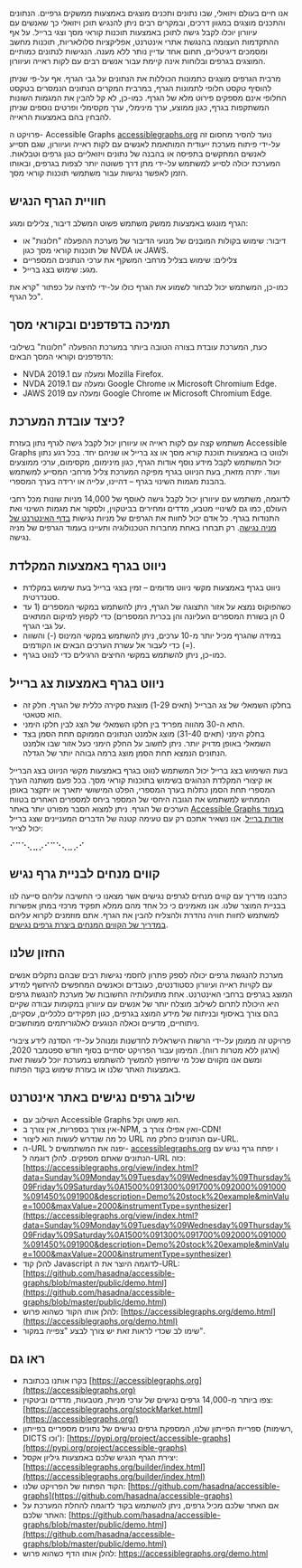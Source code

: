 אנו חיים בעולם ויזואלי, שבו נתונים ותכנים מוצגים באמצעות ממשקים גרפיים. הנתונים והתכנים מוצגים במגוון דרכים, ובמקרים רבים ניתן להנגיש תוכן ויזואלי כך שאנשים עם עיוורון יוכלו לקבל גישה לתוכן באמצעות תוכנות קוראי מסך וצגי ברייל. על אף ההתקדמות העצומה בהנגשת אתרי אינטרנט, אפליקציות סלולאריות, תוכנות מחשב ומסמכים דיגיטליים, תחום אחד עדיין נותר ללא מענה. הנגישות לנתונים כמותיים המוצגים בגרפים ובלוחות אינה קיימת עבור אנשים רבים עם לקות ראייה ועיוורון. 

מרבית הגרפים מוצגים כתמונות הכוללות את הנתונים על גבי הגרף. אף על-פי שניתן להוסיף טקסט חלופי לתמונות הגרף, במרבית המקרים הנתונים הנמסרים בטקסט החלופי אינם מספקים פירוט מלא של הגרף. כמו-כן, לא קל להבין את המגמות השונות המשתקפות בגרף, כגון ממוצע, ערך מינימלי, ערך מקסימלי ופרטים נוספים שניתן להבחין בהם באמצעות הראייה.

פרויקט ה-  Accessible Graphs  [accessiblegraphs.org](https://accessiblegraphs.org/) נועד להסיר מחסום זה על-ידי פיתוח מערכת ייעודית המותאמת לאנשים עם לקות ראייה ועיוורון, שגם תסייע לאנשים המתקשים בתפיסה או בהבנה של נתונים ויזואליים כגון גרפים וטבלאות. המערכת יכולה לסייע למשתמש על-ידי מתן דרך פשוטה יותר לצפות בגרפים, ובאותו הזמן לאפשר נגישות עבור משתמשי תוכנות קוראי מסך. 

## חוויית הגרף הנגיש

הגרף מונגש באמצעות ממשק משתמש פשוט המשלב דיבור, צלילים ומגע:

* דיבור: שימוש בקולות המובְנים של מנועי הדיבור של מערכת ההפעלה "חלונות" או של תוכנות קוראי מסך כגון NVDA או JAWS.
* צלילים: שימוש בצליל מרחבי המשקף את ערכי הנתונים המספריים 
* מגע: שימוש בצג ברייל.

כמו-כן, המשתמש יכול לבחור לשמוע את הגרף כולו על-ידי לחיצה על כפתור "קרא את כל הגרף".

## תמיכה בדפדפנים ובקוראי מסך

כעת, המערכת עובדת בצורה הטובה ביותר במערכת ההפעלה "חלונות" בשילובי הדפדפנים וקוראי המסך הבאים:

* NVDA 2019.1 ומעלה עם  Mozilla Firefox.
* NVDA 2019.1 ומעלה עם  Google Chrome  או  Microsoft Chromium Edge.
* JAWS 2019 ומעלה עם  Google Chrome  או  Microsoft Chromium Edge.

## כיצד עובדת המערכת?

משתמש קצה עם לקות ראייה או עיוורון יכול לקבל גישה לגרף נתון בעזרת   Accessible Graphs  ולנווט בו באמצעות תוכנת קורא מסך או צג ברייל או שניהם יחד. בכל רגע נתון יכול המשתמש לקבל מידע נוסף אודות הגרף, כגון מינימום, מקסימום, ערכי ממוצעים ועוד. יתרה מזאת, בעת הניווט בגרף מפיקה המערכת צליל מרחבי המסייע למשתמש בהבנת מגמות השינוי בגרף – דהיינו, עלייה או ירידה בערך המספרי.

לדוגמה, משתמש עם עיוורון יכול לקבל גישה לאוסף של 14,000 מניות שונות מכל רחבי העולם, כמו גם לשינויי מטבע, מדדים ומחירים בביטקוין, ולסקור את מגמות השינוי ואת התנודות בגרף. כל אדם יכול לחוות את הגרפים של מניות נגישות [בדף האינטרנט של מניה נגישה](https://accessiblegraphs.org/stockMarket.html). רק תבחרו באחת מחברות הטכנולוגיה ותעיינו בעמוד הגרפים של מניה נגישה.

## ניווט בגרף באמצעות המקלדת

* ניווט בגרף באמצעות מקשי ניווט מדומים – זמין בצגי ברייל בעת שימוש במקלדת סטנדרטית.
* כשהפוקוס נמצא על אזור התצוגה של הגרף, ניתן להשתמש במקשי המספרים (1 עד 0 הן בשורת המספרים העליונה והן בכרית המספרים) כדי לקפוץ למיקום המתאים על גבי הגרף.
* במידה שהגרף מכיל יותר מ-10 ערכים, ניתן להשתמש במקשי המינוס (-) והשווה (=) כדי לעבור אל עשרת הערכים הבאים או הקודמים.
* כמו-כן, ניתן להשתמש במקשי החיצים הרגילים כדי לנווט בגרף.

## ניווט בגרף באמצעות צג ברייל

* בחלקו השמאלי של צג הברייל (תאים 1-29) מוצגת סקירה כללית של הגרף. חלק זה הוא סטאטי. 
* התא ה-30 מהווה מפריד בין חלקו השמאלי של הצג לבין חלקו הימני.
* בחלק הימני (תאים 31-40) מוצג אלמנט הנתונים הממוקם תחת הסמן בצד השמאלי באופן מדויק יותר. ניתן לחשוב על החלק הימני כעל אזור שבו אלמנט הנתונים הנמצא תחת הסמן מוצג ברמה גבוהה יותר של הגדלה.

בעת השימוש בצג ברייל יכול המשתמש לנווט בגרף באמצעות מקשי הניווט בצג הברייל או קיצורי המקלדת הנהוגים בשימוש בתוכנות קוראי מסך. בכל פעם משתנה הערך המספרי תחת הסמן כתלות בערך המספרי, הפלט המישושי יתארך או יתקצר באופן הממחיש למשתמש את הגובה היחסי של המספר ביחס למספרים האחרים בטווח הערכים של הגרף. ניתן למצוא הסבר מפורט יותר באתר [Accessible Graphs בעמוד אודות ברייל](https://accessiblegraphs.org/hebrew_guides/tutorial_braille_he.html). אנו נשאיר אתכם רק עם טעימה קטנה של הדברים המעניינים שצג ברייל יכול לצייר:

⠊⠉⠑⢄⣀⡠⠊⠉⠑⢄⣀⡠⠊

## קווים מנחים לבניית גרף נגיש

כתבנו מדריך עם קווים מנחים לגרפים נגישים אשר מצאנו כי החשיבה עליהם סייעה לנו בבניית המוצר שלנו.
אנו מאמינים כי כל אחד מהם ממלא תפקיד מרכזי במתן אפשרות למשתמש לחוות חוויה נהדרת ולהצליח להבין את הגרף. אתם מוזמנים לקרוא עליהם [במדריך של הקווים המנחים ביצרת גרפים נגישים](guidelines-he.html).

## החזון שלנו

מערכת להנגשת גרפים יכולה לספק פתרון לחסמי נגישות רבים שבהם נתקלים אנשים עם לקויות ראייה ועיוורון כסטודנטים, כעובדים וכאנשים המחפשים להיחשף למידע המוצג בגרפים ברחבי האינטרנט. אחת מתועלותיה החשובות של מערכת להנגשת גרפים היא היכולת לתרום לשילוב מוצלח יותר של אנשים עם עיוורון במקומות עבודה שקיים בהם צורך באיסוף ובניתוח של מידע המוצג בגרפים, כגון תפקידים כלכליים, עסקיים, ניתוחיים, מדעיים וכאלה הנוגעים לאלגוריתמים ממוחשבים.


פרויקט זה ממומן על-ידי הרשות הישראלית לחדשנות ומנוהל על-ידי הסדנה לידע ציבורי (ארגון ללא מטרות רווח). המימון עבור הפרויקט יסתיים בסוף חודש ספטמבר 2020, ומשם אנו מקווים שכל מי שיחפוץ להמשיך להשתמש במערכת יוכל לעשות זאת באמצעות האתר שלנו או בעזרת שימוש בקוד הפתוח.

## שילוב גרפים נגישים באתר אינטרנט

* השילוב עם    Accessible Graphs    הוא פשוט וקל.
* אין צורך בספריות, אין צורך ב-NPM, ואין אפילו צורך ב-CDN!
* כל מה שנדרש לעשות הוא ליצור URL עם הנתונים כחלק מה-URL.
* ה-URL יפנה את המשתמשים ל-  [accessiblegraphs.org](https://sensory-interface-dev.firebaseapp.com/) ו יפתח גרף נגיש עם הנתונים שאתם מספקים.
להלן דוגמה ל-URL כזה:
[https://accessiblegraphs.org/view/index.html?data=Sunday%09Monday%09Tuesday%09Wednesday%09Thursday%09Friday%09Saturday%0A1500%091300%091700%092000%091000%091450%091900&description=Demo%20stock%20example&minValue=1000&maxValue=2000&instrumentType=synthesizer](https://accessiblegraphs.org/view/index.html?data=Sunday%09Monday%09Tuesday%09Wednesday%09Thursday%09Friday%09Saturday%0A1500%091300%091700%092000%091000%091450%091900&description=Demo%20stock%20example&minValue=1000&maxValue=2000&instrumentType=synthesizer)
* להלן קוד Javascript לדוגמה היוצר את ה-URL:
[https://github.com/hasadna/accessible-graphs/blob/master/public/demo.html](https://github.com/hasadna/accessible-graphs/blob/master/public/demo.html)
* להלן אותו הקוד כשהוא פרוש:
[https://accessiblegraphs.org/demo.html](https://accessiblegraphs.org/demo.html)
* שימו לב שכדי לראות זאת יש צורך לבצע "צפייה במקור".

## ראו גם

* בקרו אותנו בכתובת [https://accessiblegraphs.org](https://accessiblegraphs.org)
* צפו ביותר מ-14,000 גרפים נגישים של ערכי מניות, מטבעות, מדדים וביטקוין: [https://accessiblegraphs.org/stockMarket.html](https://accessiblegraphs.org/)
* ספריית הפייתון שלנו, המספקת גרפים נגישים של נתונים מספריים בפייתון (רשימות, DICTS וכו'): [https://pypi.org/project/accessible-graphs](https://pypi.org/project/accessible-graphs)
* יצירת הגרף הנגיש שלכם באמצעות גיליון אקסל: [https://accessiblegraphs.org/builder/index.html](https://accessiblegraphs.org/builder/index.html)
* הקוד הפתוח של הפרויקט שלנו: [https://github.com/hasadna/accessible-graphs](https://github.com/hasadna/accessible-graphs)
* אם האתר שלכם מכיל גרפים, ניתן להשתמש בקוד לדוגמה להחלת המערכת על האתר שלכם:
[https://github.com/hasadna/accessible-graphs/blob/master/public/demo.html](https://github.com/hasadna/accessible-graphs/blob/master/public/demo.html)
* להלן אותו הדף כשהוא פרוש: https://accessiblegraphs.org/demo.html
